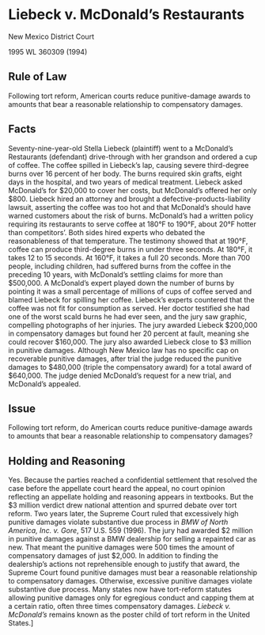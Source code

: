 # Liebeck v. McDonald’s Restaurants

New Mexico District Court

1995 WL 360309 (1994)

## Rule of Law

Following tort reform, American courts reduce punitive-damage awards to amounts that bear a reasonable relationship to compensatory damages.

## Facts

Seventy-nine-year-old Stella Liebeck (plaintiff) went to a McDonald’s Restaurants (defendant) drive-through with her grandson and ordered a cup of coffee. The coffee spilled in Liebeck’s lap, causing severe third-degree burns over 16 percent of her body. The burns required skin grafts, eight days in the hospital, and two years of medical treatment. Liebeck asked McDonald’s for $20,000 to cover her costs, but McDonald’s offered her only $800. Liebeck hired an attorney and brought a defective-products-liability lawsuit, asserting the coffee was too hot and that McDonald’s should have warned customers about the risk of burns. McDonald’s had a written policy requiring its restaurants to serve coffee at 180°F to 190°F, about 20°F hotter than competitors’. Both sides hired experts who debated the reasonableness of that temperature. The testimony showed that at 190°F, coffee can produce third-degree burns in under three seconds. At 180°F, it takes 12 to 15 seconds. At 160°F, it takes a full 20 seconds. More than 700 people, including children, had suffered burns from the coffee in the preceding 10 years, with McDonald’s settling claims for more than $500,000. A McDonald’s expert played down the number of burns by pointing it was a small percentage of millions of cups of coffee served and blamed Liebeck for spilling her coffee. Liebeck’s experts countered that the coffee was not fit for consumption as served. Her doctor testified she had one of the worst scald burns he had ever seen, and the jury saw graphic, compelling photographs of her injuries. The jury awarded Liebeck $200,000 in compensatory damages but found her 20 percent at fault, meaning she could recover $160,000. The jury also awarded Liebeck close to $3 million in punitive damages. Although New Mexico law has no specific cap on recoverable punitive damages, after trial the judge reduced the punitive damages to $480,000 (triple the compensatory award) for a total award of $640,000. The judge denied McDonald’s request for a new trial, and McDonald’s appealed.

## Issue

Following tort reform, do American courts reduce punitive-damage awards to amounts that bear a reasonable relationship to compensatory damages?

## Holding and Reasoning

Yes. Because the parties reached a confidential settlement that resolved the case before the appellate court heard the appeal, no court opinion reflecting an appellate holding and reasoning appears in textbooks. But the $3 million verdict drew national attention and spurred debate over tort reform. Two years later, the Supreme Court ruled that excessively high punitive damages violate substantive due process in _BMW of North America, Inc. v. Gore_, 517 U.S. 559 (1996). The jury had awarded $2 million in punitive damages against a BMW dealership for selling a repainted car as new. That meant the punitive damages were 500 times the amount of compensatory damages of just $2,000. In addition to finding the dealership’s actions not reprehensible enough to justify that award, the Supreme Court found punitive damages must bear a reasonable relationship to compensatory damages. Otherwise, excessive punitive damages violate substantive due process. Many states now have tort-reform statutes allowing punitive damages only for egregious conduct and capping them at a certain ratio, often three times compensatory damages. _Liebeck v. McDonald’s_ remains known as the poster child of tort reform in the United States.]